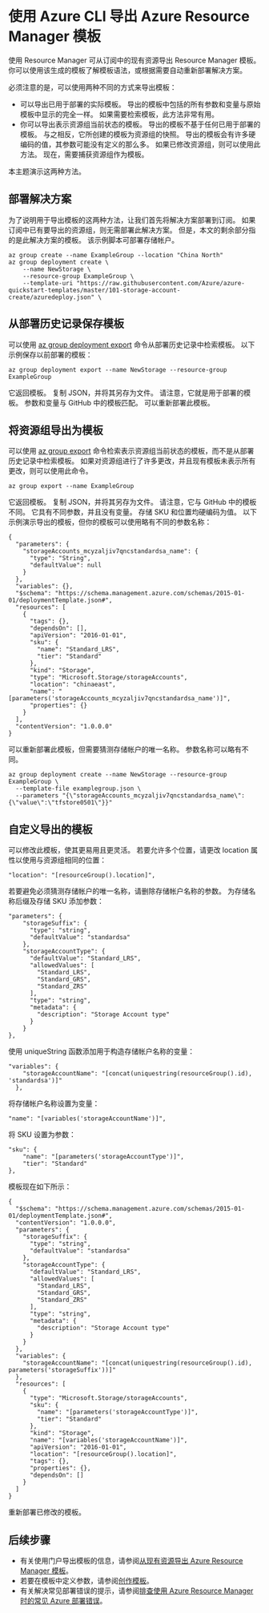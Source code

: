 <properties
    pageTitle="使用 Azure CLI 导出 Resource Manager 模板 | Azure"
    description="使用 Azure Resource Manager 和 Azure CLI 从资源组导出模板。"
    services="azure-resource-manager"
    documentationcenter="na"
    author="tfitzmac"
    manager="timlt"
    editor="tysonn" />
<tags
    ms.service="azure-resource-manager"
    ms.devlang="azurecli"
    ms.topic="article"
    ms.tgt_pltfrm="na"
    ms.workload="na"
    ms.date="05/01/2017"
    wacn.date="06/05/2017"
    ms.author="v-yeche"
    ms.translationtype="Human Translation"
    ms.sourcegitcommit="08618ee31568db24eba7a7d9a5fc3b079cf34577"
    ms.openlocfilehash="aba7e6b47da2a121942c838961472658720b0451"
    ms.contentlocale="zh-cn"
    ms.lasthandoff="05/26/2017" />

# <a name="export-azure-resource-manager-templates-with-azure-cli"></a>使用 Azure CLI 导出 Azure Resource Manager 模板

使用 Resource Manager 可从订阅中的现有资源导出 Resource Manager 模板。 你可以使用该生成的模板了解模板语法，或根据需要自动重新部署解决方案。

必须注意的是，可以使用两种不同的方式来导出模板：

* 可以导出已用于部署的实际模板。 导出的模板中包括的所有参数和变量与原始模板中显示的完全一样。 如果需要检索模板，此方法非常有用。
* 你可以导出表示资源组当前状态的模板。 导出的模板不基于任何已用于部署的模板。 与之相反，它所创建的模板为资源组的快照。 导出的模板会有许多硬编码的值，其参数可能没有定义的那么多。 如果已修改资源组，则可以使用此方法。 现在，需要捕获资源组作为模板。

本主题演示这两种方法。

## <a name="deploy-a-solution"></a>部署解决方案

为了说明用于导出模板的这两种方法，让我们首先将解决方案部署到订阅。 如果订阅中已有要导出的资源组，则无需部署此解决方案。 但是，本文的剩余部分指的是此解决方案的模板。 该示例脚本可部署存储帐户。

    az group create --name ExampleGroup --location "China North"
    az group deployment create \
        --name NewStorage \
        --resource-group ExampleGroup \
        --template-uri "https://raw.githubusercontent.com/Azure/azure-quickstart-templates/master/101-storage-account-create/azuredeploy.json" \

## <a name="save-template-from-deployment-history"></a>从部署历史记录保存模板

可以使用 [az group deployment export](https://docs.microsoft.com/zh-cn/cli/azure/group/deployment#export) 命令从部署历史记录中检索模板。 以下示例保存以前部署的模板：

    az group deployment export --name NewStorage --resource-group ExampleGroup

它返回模板。 复制 JSON，并将其另存为文件。 请注意，它就是用于部署的模板。 参数和变量与 GitHub 中的模板匹配。 可以重新部署此模板。

## <a name="export-resource-group-as-template"></a>将资源组导出为模板

可以使用 [az group export](https://docs.microsoft.com/zh-cn/cli/azure/group#export) 命令检索表示资源组当前状态的模板，而不是从部署历史记录中检索模板。 如果对资源组进行了许多更改，并且现有模板未表示所有更改，则可以使用此命令。

    az group export --name ExampleGroup

它返回模板。 复制 JSON，并将其另存为文件。 请注意，它与 GitHub 中的模板不同。 它具有不同参数，并且没有变量。 存储 SKU 和位置均硬编码为值。 以下示例演示导出的模板，但你的模板可以使用略有不同的参数名称：

    {
      "parameters": {
        "storageAccounts_mcyzaljiv7qncstandardsa_name": {
          "type": "String",
          "defaultValue": null
        }
      },
      "variables": {},
      "$schema": "https://schema.management.azure.com/schemas/2015-01-01/deploymentTemplate.json#",
      "resources": [
        {
          "tags": {},
          "dependsOn": [],
          "apiVersion": "2016-01-01",
          "sku": {
            "name": "Standard_LRS",
            "tier": "Standard"
          },
          "kind": "Storage",
          "type": "Microsoft.Storage/storageAccounts",
          "location": "chinaeast",
          "name": "[parameters('storageAccounts_mcyzaljiv7qncstandardsa_name')]",
          "properties": {}
        }
      ],
      "contentVersion": "1.0.0.0"
    }

可以重新部署此模板，但需要猜测存储帐户的唯一名称。 参数名称可以略有不同。

    az group deployment create --name NewStorage --resource-group ExampleGroup \
      --template-file examplegroup.json \
      --parameters "{\"storageAccounts_mcyzaljiv7qncstandardsa_name\":{\"value\":\"tfstore0501\"}}"

## <a name="customize-exported-template"></a>自定义导出的模板

可以修改此模板，使其更易用且更灵活。 若要允许多个位置，请更改 location 属性以使用与资源组相同的位置：

    "location": "[resourceGroup().location]",

若要避免必须猜测存储帐户的唯一名称，请删除存储帐户名称的参数。 为存储名称后缀及存储 SKU 添加参数：

    "parameters": {
        "storageSuffix": {
          "type": "string",
          "defaultValue": "standardsa"
        },
        "storageAccountType": {
          "defaultValue": "Standard_LRS",
          "allowedValues": [
            "Standard_LRS",
            "Standard_GRS",
            "Standard_ZRS"
          ],
          "type": "string",
          "metadata": {
            "description": "Storage Account type"
          }
        }
    },

使用 uniqueString 函数添加用于构造存储帐户名称的变量：

    "variables": {
        "storageAccountName": "[concat(uniquestring(resourceGroup().id), 'standardsa')]"
      },

将存储帐户名称设置为变量：

    "name": "[variables('storageAccountName')]",

将 SKU 设置为参数：

    "sku": {
        "name": "[parameters('storageAccountType')]",
        "tier": "Standard"
    },

模板现在如下所示：

    {
      "$schema": "https://schema.management.azure.com/schemas/2015-01-01/deploymentTemplate.json#",
      "contentVersion": "1.0.0.0",
      "parameters": {
        "storageSuffix": {
          "type": "string",
          "defaultValue": "standardsa"
        },
        "storageAccountType": {
          "defaultValue": "Standard_LRS",
          "allowedValues": [
            "Standard_LRS",
            "Standard_GRS",
            "Standard_ZRS"
          ],
          "type": "string",
          "metadata": {
            "description": "Storage Account type"
          }
        }
      },
      "variables": {
        "storageAccountName": "[concat(uniquestring(resourceGroup().id), parameters('storageSuffix'))]"
      },
      "resources": [
        {
          "type": "Microsoft.Storage/storageAccounts",
          "sku": {
            "name": "[parameters('storageAccountType')]",
            "tier": "Standard"
          },
          "kind": "Storage",
          "name": "[variables('storageAccountName')]",
          "apiVersion": "2016-01-01",
          "location": "[resourceGroup().location]",
          "tags": {},
          "properties": {},
          "dependsOn": []
        }
      ]
    }

重新部署已修改的模板。

## <a name="next-steps"></a>后续步骤
* 有关使用门户导出模板的信息，请参阅[从现有资源导出 Azure Resource Manager 模板](/documentation/articles/resource-manager-export-template/)。
* 若要在模板中定义参数，请参阅[创作模板](/documentation/articles/resource-group-authoring-templates/#parameters)。
* 有关解决常见部署错误的提示，请参阅[排查使用 Azure Resource Manager 时的常见 Azure 部署错误](/documentation/articles/resource-manager-common-deployment-errors/)。

<!--Update_Description:new article about illustrating export template with CLI -->
